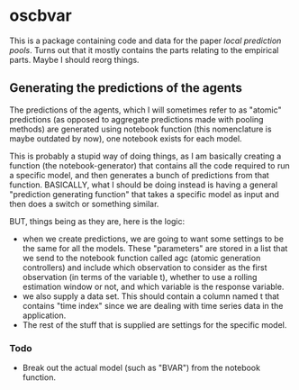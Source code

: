 # oscbvar

This is a package containing code and data for the paper *local prediction pools*. Turns out that it mostly contains the parts relating to the empirical parts. Maybe I should reorg things.


## Generating the predictions of the agents

The predictions of the agents, which I will sometimes refer to as "atomic" predictions (as opposed to aggregate predictions made with pooling methods) are generated using notebook function (this nomenclature is maybe outdated by now), one notebook exists for each model.

This is probably a stupid way of doing things, as I am basically creating a function (the notebook-generator) that contains all the code required to run a specific model, and then generates a bunch of predictions from that function. BASICALLY, what I should be doing instead is having a general "prediction generating function" that takes a specific model as input and then does a switch or something similar.

BUT, things being as they are, here is the logic:

* when we create predictions, we are going to want some settings to be the same for all the models. These "parameters" are stored in a list that we send to the notebook function called agc (atomic generation controllers) and include which observation to consider as the first observation (in terms of the variable t), whether to use a rolling estimation window or not, and which variable is the response variable.
* we also supply a data set. This should contain a column named t that contains "time index" since we are dealing with time series data in the application.
* The rest of the stuff that is supplied are settings for the specific model.

### Todo
 * Break out the actual model (such as "BVAR") from the notebook function.